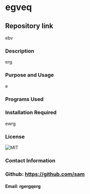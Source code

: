 
# egveq

## Repository link
ebv

### Description
erg
### Purpose and Usage
e
### Programs Used


### Installation Required
ewrg
### License
![MIT](https://img.shields.io/badge/license-MIT-blue)


### Contact Information
### Github: https://github.com/sam
#### Email: rgergqerg
    